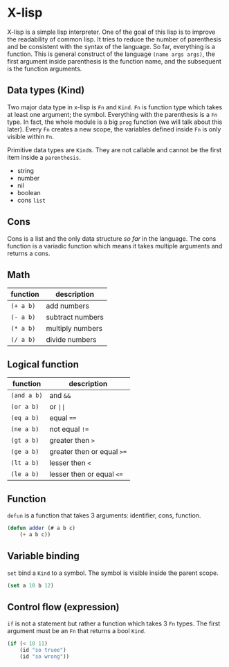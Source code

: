 # X-lisp
X-lisp is a simple lisp interpreter. One of the goal of this lisp is to improve
the readability of common lisp. It tries to reduce the number of parenthesis
and be consistent with the syntax of the language. So far, everything is a 
function. This is general construct of the language `(name args args)`, the
first argument inside parenthesis is the function name, and the subsequent is
the function arguments.

## Data types (Kind)
Two major data type in x-lisp is `Fn` and `Kind`. `Fn` is function type which
takes at least one argument; the symbol. Everything with the parenthesis
is a `Fn` type. In fact, the whole module is a big `prog` function 
(we will talk about this later). Every `Fn` creates a new scope, the variables
defined inside `Fn` is only visible within `Fn`.

Primitive data types are `Kind`s. They are not callable and cannot be the first
item inside a `parenthesis`.
- string
- number
- nil
- boolean
- cons `list`

## Cons
Cons is a list and the only data structure _so far_ in the language. The cons function
is a variadic function which means it takes multiple arguments and returns a
cons.

## Math

| function       |  description                  |
| -------------  | ------------                  |
| ```(+ a b)```  | add numbers                   |
| ```(- a b)```  | subtract numbers              |
| ```(* a b)```  | multiply numbers              |
| ```(/ a b)```  | divide numbers                |

## Logical function

|   function      |  description               |
| -------------   | ------------               |
| ```(and a b)``` | and `&&`                   |
| ```(or a b)```  | or `\|\|`                  |
| ```(eq a b)```  | equal `==`                 |
| ```(ne a b)```  | not equal `!=`             |
| ```(gt a b)```  | greater then `>`           |
| ```(ge a b)```  | greater then or equal `>=` |
| ```(lt a b)```  | lesser then `<`            |
| ```(le a b)```  | lesser then or equal `<=`  |

## Function
`defun` is a function that takes 3 arguments: identifier, cons, function.
```lisp
(defun adder (# a b c)
	(+ a b c))
```

## Variable binding
`set` bind a `Kind` to a symbol. The symbol is visible inside the parent scope.
```lisp
(set a 10 b 12)
```

## Control flow (expression)
`if` is not a statement but rather a function which takes 3 `Fn` types. The first
argument must be an `Fn` that returns a bool `Kind`.
```lisp
(if (< 10 11)
	(id "so truee")
	(id "so wrong"))
```




